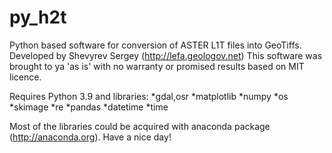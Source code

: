 # py_h2t
Python based software for conversion of ASTER L1T files into GeoTiffs.
Developed by Shevyrev Sergey (http://lefa.geologov.net)
This software was brought to ya 'as is' with no warranty or promised results based on MIT licence.


Requires Python 3.9 and libraries:
*gdal,osr
*matplotlib
*numpy
*os
*skimage
*re
*pandas
*datetime
*time

Most of the libraries could be acquired with anaconda package (http://anaconda.org).
Have a nice day!
